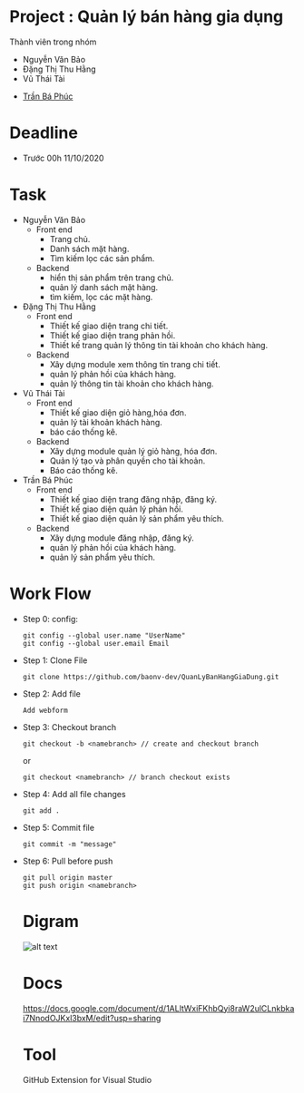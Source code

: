 # Project : Quản lý bán hàng gia dụng
Thành viên trong nhóm
- Nguyễn Văn Bảo
- Đặng Thị Thu Hằng
- Vũ Thái Tài
* [Trần Bá Phúc](https://github.com/phuctranba)
# Deadline
- Trước 00h 11/10/2020
# Task
* Nguyễn Văn Bảo
  - Front end
    + Trang chủ.
    + Danh sách mặt hàng.
    + Tìm kiếm lọc các sản phẩm.
  - Backend
    + hiển thị sản phẩm trên trang chủ.
    + quản lý danh sách mặt hàng.
    + tìm kiếm, lọc các mặt hàng.
* Đặng Thị Thu Hằng
  - Front end
    + Thiết kế giao diện trang chi tiết. 
    + Thiết kế giao diện trang phản hồi.
    + Thiết kế trang quản lý thông tin tài khoản cho khách hàng.
  - Backend
    + Xây dựng module xem thông tin trang chi tiết.
    + quản lý phản hồi của khách hàng.
    + quản lý thông tin tài khoản cho khách hàng.
* Vũ Thái Tài
  - Front end
    + Thiết kế giao diện giỏ hàng,hóa đơn.
    + quản lý tài khoản khách hàng.
    + báo cáo thống kê.
  - Backend
    + Xây dựng module quản lý giỏ hàng, hóa đơn.
    + Quản lý tạo và phân quyền cho tài khoản.
    + Báo cáo thống kê.
* Trần Bá Phúc
  - Front end
    + Thiết kế giao diện trang đăng nhập, đăng ký.
    + Thiết kế giao diện quản lý phản hồi.
    + Thiết kế giao diện quản lý sản phẩm yêu thích.
  - Backend
    + Xây dựng module đăng nhập, đăng ký.
    + quản lý phản hồi của khách hàng.
    + quản lý sản phẩm yêu thích.
 # Work Flow
  - Step 0: 
    config:
    ```
    git config --global user.name "UserName"
    git config --global user.email Email
    ```
  - Step 1: Clone File
    ```
    git clone https://github.com/baonv-dev/QuanLyBanHangGiaDung.git
    ```
  - Step 2: Add file 
    ```
    Add webform
    ```
  - Step 3: Checkout branch
    ```
    git checkout -b <namebranch> // create and checkout branch
    ```
    or
    ```
    git checkout <namebranch> // branch checkout exists
    ```
  - Step 4: Add all file changes
    ```
    git add . 
    ```
  - Step 5: Commit file
    ```
    git commit -m "message"
    ```
  - Step 6: Pull before push
    ```
    git pull origin master
    git push origin <namebranch>
    ``` 
    # Digram
    ![alt text](https://github.com/baonv-dev/QuanLyBanHangGiaDung/blob/master/db.png?raw=true)
    # Docs
    https://docs.google.com/document/d/1ALltWxiFKhbQyi8raW2ulCLnkbkai7NnodOJKxl3bxM/edit?usp=sharing
    # Tool
    GitHub Extension for Visual Studio
    
